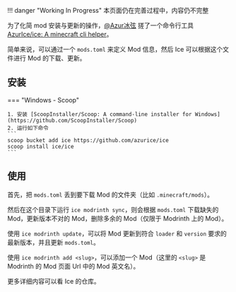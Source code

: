 !!! danger "Working In Progress"
    本页面仍在完善过程中，内容仍不完整

为了化简 mod 安装与更新的操作，[@Azur冰弦](https://github.com/AzurIce) 搓了一个命令行工具 [AzurIce/ice: A minecraft cli helper](https://github.com/AzurIce/ice)。

简单来说，可以通过一个 `mods.toml` 来定义 Mod 信息，然后 Ice 可以根据这个文件进行 Mod 的下载、更新。

## 安装

=== "Windows - Scoop"

    1. 安装 [ScoopInstaller/Scoop: A command-line installer for Windows](https://github.com/ScoopInstaller/Scoop)
    2. 运行如下命令
    ```
    scoop bucket add ice https://github.com/azurice/ice
    scoop install ice/ice
    ```

## 使用

首先，把 `mods.toml` 丢到要下载 Mod 的文件夹（比如 `.minecraft/mods`）。

然后在这个目录下运行 `ice modrinth sync`，则会根据 `mods.toml` 下载缺失的 Mod，更新版本不对的 Mod，删除多余的 Mod（仅限于 Modrinth 上的 Mod）。

使用 `ice modrinth update`，可以将 Mod 更新到符合 `loader` 和 `version` 要求的最新版本，并且更新 `mods.toml`。


使用 `ice modrinth add <slug>`，可以添加一个 Mod（这里的 `<slug>` 是 Modrinth 的 Mod 页面 Url 中的 Mod 英文名）。

更多详细内容可以看 Ice 的仓库。
